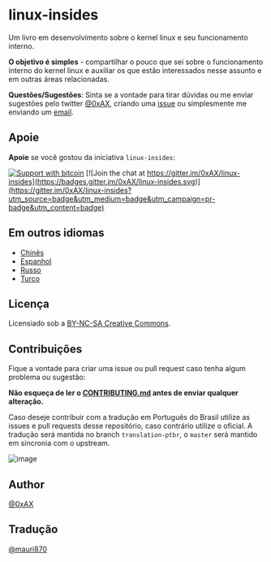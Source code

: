 linux-insides
===============

Um livro em desenvolvimento sobre o kernel linux e seu funcionamento interno.

**O objetivo é simples** - compartilhar o pouco que sei sobre o funcionamento interno do kernel linux e auxiliar os que estão interessados nesse assunto e em outras áreas relacionadas.

**Questões/Sugestões**: Sinta se a vontade para tirar dúvidas ou me enviar sugestões pelo twitter [@0xAX](https://twitter.com/0xAX), criando uma [issue](https://github.com/0xAX/linux-insides/issues/new) ou simplesmente me enviando um [email](mailto:anotherworldofworld@gmail.com).

Apoie
-------

**Apoie** se você gostou da iniciativa `linux-insides`:

[![Support with bitcoin](https://img.shields.io/badge/donate-bitcoin-green.svg)](https://www.coinbase.com/checkouts/0bfa452a41cf52c0b3f99500b4f31685) [![Join the chat at https://gitter.im/0xAX/linux-insides](https://badges.gitter.im/0xAX/linux-insides.svg)](https://gitter.im/0xAX/linux-insides?utm_source=badge&utm_medium=badge&utm_campaign=pr-badge&utm_content=badge)

Em outros idiomas
-------------------

  * [Chinês](https://github.com/MintCN/linux-insides-zh)
  * [Espanhol](https://github.com/leolas95/linux-insides)
  * [Russo](https://github.com/proninyaroslav/linux-insides-ru)
  * [Turco](https://github.com/ayyucedemirbas/linux-insides_Turkish)
  
Licença
-------------

Licensiado sob a [BY-NC-SA Creative Commons](http://creativecommons.org/licenses/by-nc-sa/4.0/).

Contribuições 
--------------

Fique a vontade para criar uma issue ou pull request caso tenha algum problema ou sugestão:

**Não esqueça de ler o [CONTRIBUTING.md](https://github.com/0xAX/linux-insides/blob/master/CONTRIBUTING.md) antes de enviar qualquer alteração.**

Caso deseje contribuir com a tradução em Português do Brasil utilize as issues e pull requests desse repositório, caso contrário utilize o oficial. A tradução será mantida no branch `translation-ptbr`, o `master` será mantido em sincronia com o upstream.

![image](http://oi58.tinypic.com/23upobq.jpg)

Author
---------------

[@0xAX](https://twitter.com/0xAX)

Tradução
---------------

[@mauri870](https://mauri870.github.io)
